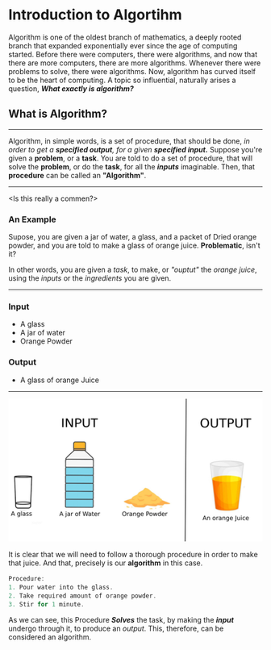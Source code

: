 # Introduction to Algortihm

Algorithm is one of the oldest branch of mathematics, a deeply rooted branch that expanded exponentially ever since the age of computing started. Before there were computers, there were algorithms, and now that there are more computers, there are more algorithms. Whenever there were problems to solve, there were algorithms. Now, algorithm has curved itself to be the heart of computing. A topic so influential, naturally arises a question, ***What exactly is algorithm?***

## What is Algorithm?

---

Algorithm, in simple words, is a set of procedure, that should be done, *in order to get a **specified output**, for a given **specified input.*** Suppose you're given a **problem**, or a **task**. You are told to do a set of procedure, that will solve the **problem**, or do the **task**, for all the ***inputs*** imaginable. Then, that **procedure** can be called an **"Algorithm"**.

---

<Is this really a commen?>

### An Example

Supose, you are given a jar of water, a glass, and a packet of Dried orange powder, and you are told to make a glass of orange juice. **Problematic**, isn't it?

In other words, you are given a *task*, to make, or *"ouptut"* the *orange juice*, using the *inputs* or the *ingredients* you are given.

---

### Input

* A glass
* A jar of water
* Orange Powder

### Output

* A glass of orange Juice

---

![Input and Output](images/assets1.jpg "Input and Output")


It is clear that we will need to follow a thorough procedure in order to make that juice. And that, precisely is our **algorithm** in this case.

```C++
Procedure:
1. Pour water into the glass.
2. Take required amount of orange powder.
3. Stir for 1 minute.
```

As we can see, this Procedure ***Solves*** the task, by making the ***input*** undergo through it, to produce an *output*. This, therefore, can be considered an algorithm.


